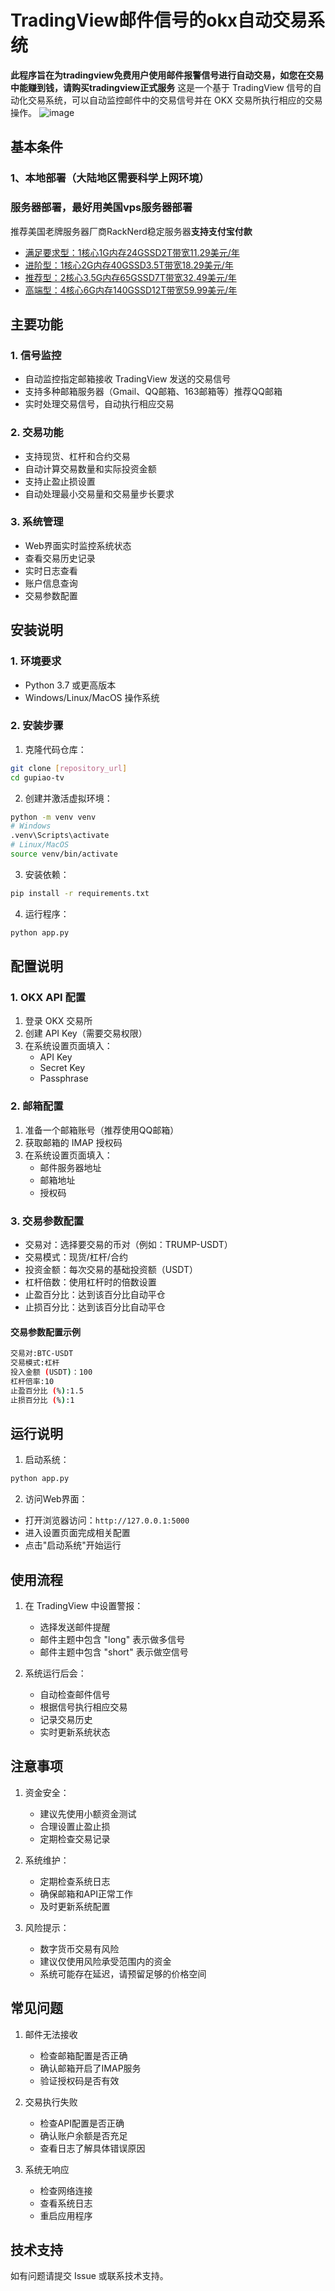 # TradingView邮件信号的okx自动交易系统
**此程序旨在为tradingview免费用户使用邮件报警信号进行自动交易，如您在交易中能赚到钱，请购买tradingview正式服务**
这是一个基于 TradingView 信号的自动化交易系统，可以自动监控邮件中的交易信号并在 OKX 交易所执行相应的交易操作。
![image](https://github.com/user-attachments/assets/806faa00-d38a-4a1d-b33a-bf05f57a2bd2)

## 基本条件
### 1、本地部署（大陆地区需要科学上网环境）
### 服务器部署，最好用美国vps服务器部署
推荐美国老牌服务器厂商RackNerd稳定服务器**支持支付宝付款**
- [满足要求型：1核心1G内存24GSSD2T带宽11.29美元/年](https://my.racknerd.com/aff.php?aff=13902&pid=903)
- [进阶型：1核心2G内存40GSSD3.5T带宽18.29美元/年](https://my.racknerd.com/aff.php?aff=13902&pid=904)
- [推荐型：2核心3.5G内存65GSSD7T带宽32.49美元/年](https://my.racknerd.com/aff.php?aff=13902&pid=905)
- [高端型：4核心6G内存140GSSD12T带宽59.99美元/年](https://my.racknerd.com/aff.php?aff=13902&pid=907)
## 主要功能

### 1. 信号监控
- 自动监控指定邮箱接收 TradingView 发送的交易信号
- 支持多种邮箱服务器（Gmail、QQ邮箱、163邮箱等）推荐QQ邮箱
- 实时处理交易信号，自动执行相应交易

### 2. 交易功能
- 支持现货、杠杆和合约交易
- 自动计算交易数量和实际投资金额
- 支持止盈止损设置
- 自动处理最小交易量和交易量步长要求

### 3. 系统管理
- Web界面实时监控系统状态
- 查看交易历史记录
- 实时日志查看
- 账户信息查询
- 交易参数配置

## 安装说明

### 1. 环境要求
- Python 3.7 或更高版本
- Windows/Linux/MacOS 操作系统

### 2. 安装步骤

1. 克隆代码仓库：
```bash
git clone [repository_url]
cd gupiao-tv
```

2. 创建并激活虚拟环境：
```bash
python -m venv venv
# Windows
.venv\Scripts\activate
# Linux/MacOS
source venv/bin/activate
```

3. 安装依赖：
```bash
pip install -r requirements.txt
```

4. 运行程序：
```bash
python app.py
```

## 配置说明

### 1. OKX API 配置
1. 登录 OKX 交易所
2. 创建 API Key（需要交易权限）
3. 在系统设置页面填入：
   - API Key
   - Secret Key
   - Passphrase

### 2. 邮箱配置
1. 准备一个邮箱账号（推荐使用QQ邮箱）
2. 获取邮箱的 IMAP 授权码
3. 在系统设置页面填入：
   - 邮件服务器地址
   - 邮箱地址
   - 授权码

### 3. 交易参数配置
- 交易对：选择要交易的币对（例如：TRUMP-USDT）
- 交易模式：现货/杠杆/合约
- 投资金额：每次交易的基础投资额（USDT）
- 杠杆倍数：使用杠杆时的倍数设置
- 止盈百分比：达到该百分比自动平仓
- 止损百分比：达到该百分比自动平仓
#### 交易参数配置示例
```bash
交易对:BTC-USDT
交易模式:杠杆
投入金额 (USDT)：100
杠杆倍率:10
止盈百分比 (%):1.5
止损百分比 (%):1
```

## 运行说明

1. 启动系统：
```bash
python app.py
```

2. 访问Web界面：
- 打开浏览器访问：`http://127.0.0.1:5000`
- 进入设置页面完成相关配置
- 点击"启动系统"开始运行

## 使用流程

1. 在 TradingView 中设置警报：
   - 选择发送邮件提醒
   - 邮件主题中包含 "long" 表示做多信号
   - 邮件主题中包含 "short" 表示做空信号

2. 系统运行后会：
   - 自动检查邮件信号
   - 根据信号执行相应交易
   - 记录交易历史
   - 实时更新系统状态

## 注意事项

1. 资金安全：
   - 建议先使用小额资金测试
   - 合理设置止盈止损
   - 定期检查交易记录

2. 系统维护：
   - 定期检查系统日志
   - 确保邮箱和API正常工作
   - 及时更新系统配置

3. 风险提示：
   - 数字货币交易有风险
   - 建议仅使用风险承受范围内的资金
   - 系统可能存在延迟，请预留足够的价格空间

## 常见问题

1. 邮件无法接收
   - 检查邮箱配置是否正确
   - 确认邮箱开启了IMAP服务
   - 验证授权码是否有效

2. 交易执行失败
   - 检查API配置是否正确
   - 确认账户余额是否充足
   - 查看日志了解具体错误原因

3. 系统无响应
   - 检查网络连接
   - 查看系统日志
   - 重启应用程序

## 技术支持

如有问题请提交 Issue 或联系技术支持。 
